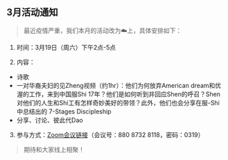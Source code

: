 ## 3月活动通知
> 最近疫情严重，我们本月的活动改为:cloud:上，具体安排如下：
1. 时间：3月19日（周六）下午2点-5点

3. 内容：
  - 诗歌
  - 一对华裔夫妇的见Zheng视频（约1hr）：他们为何放弃American dream和优渥的工作，来到中国服Shi 17年？他们是如何听到并回应Shen的呼召？Shen对他们的人生和Shi工有怎样奇妙美好的带领？此外，他们也会分享在服-Shi中总结出的 7-Stages Discipleship
  - 分享、讨论、彼此代Dao
3. 参与方式：[Zoom会议链接](https://us02web.zoom.us/j/88087328118?pwd=RHptbHY0cHZrQ0pGK3J3RUhhUmszQT09)（会议号：880 8732 8118，密码：0319）

> 期待和大家线上相聚！
